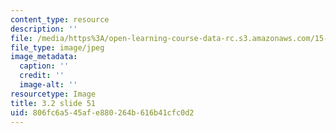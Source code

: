 ```yaml
---
content_type: resource
description: ''
file: /media/https%3A/open-learning-course-data-rc.s3.amazonaws.com/15-s21-nuts-and-bolts-of-business-plans-january-iap-2014/806fc6a545afe880264b616b41cfc0d2_Slide51.JPG
file_type: image/jpeg
image_metadata:
  caption: ''
  credit: ''
  image-alt: ''
resourcetype: Image
title: 3.2 slide 51
uid: 806fc6a5-45af-e880-264b-616b41cfc0d2
---
```

